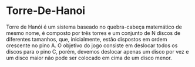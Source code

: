 # Torre-De-Hanoi

Torre de Hanói é um sistema baseado no quebra-cabeça matemático de mesmo nome, é composto por três torres e um conjunto de N discos de diferentes tamanhos, que, inicialmente, estão dispostos em ordem crescente no pino A. O objetivo do jogo consiste em deslocar todos os discos para o pino C, porém, devemos deslocar apenas um disco por vez e um disco maior não pode ser colocado em cima de um disco menor.
